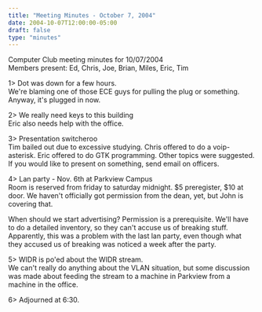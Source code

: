 ```yaml
---
title: "Meeting Minutes - October 7, 2004"
date: 2004-10-07T12:00:00-05:00
draft: false
type: "minutes"
---
```


Computer Club meeting minutes for 10/07/2004<br>
Members present: Ed, Chris, Joe, Brian, Miles, Eric, Tim<p>

1> Dot was down for a few hours.  <br>
We're blaming one of those ECE guys for pulling the plug or something.  Anyway,
it's plugged in now.<p>

2> We really need keys to this building<br>
Eric also needs help with the office.<p>

3> Presentation switcheroo<br>
Tim bailed out due to excessive studying.
Chris offered to do a voip-asterisk.
Eric offered to do GTK programming.
Other topics were suggested.  If you would like to present on something, send
email on officers.<p>

4> Lan party - Nov. 6th at Parkview Campus<br>
Room is reserved from friday to saturday midnight.  $5 preregister, $10 at
door.  We haven't officially got permission from the dean, yet, but John is
covering that.<p>

When should we start advertising?  Permission is a prerequisite.  We'll have to
do a detailed inventory, so they can't accuse us of breaking stuff.
Apparently, this was a problem with the last lan party, even though what they
accused us of breaking was noticed a week after the party.<p>

5> WIDR is po'ed about the WIDR stream.<br>
We can't really do anything about the VLAN situation, but some discussion was
made about feeding the stream to a machine in Parkview from a machine in the
office.<p>

6> Adjourned at 6:30.<p>

